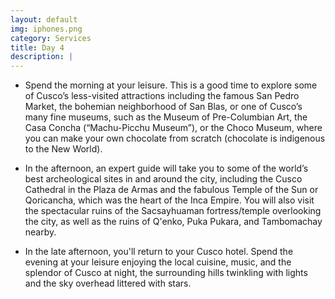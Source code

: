 ```yaml
---
layout: default
img: iphones.png
category: Services
title: Day 4
description: |
---
```

* Spend the morning at your leisure. This is a good time to explore some of Cusco’s less-visited attractions including the famous San Pedro Market, the bohemian neighborhood of San Blas, or one of Cusco’s many fine museums, such as the Museum of Pre-Columbian Art, the Casa Concha (“Machu-Picchu Museum”), or the Choco Museum, where you can make your own chocolate from scratch (chocolate is indigenous to the New World). 

* In the afternoon, an expert guide will take you to some of the world’s best archeological sites in and around the city, including the Cusco Cathedral in the Plaza de Armas and the fabulous Temple of the Sun or Qoricancha, which was the heart of the Inca Empire.  You will also visit the spectacular ruins of the Sacsayhuaman fortress/temple overlooking the city, as well as the ruins of Q'enko, Puka Pukara, and Tambomachay nearby.

* In the late afternoon, you'll return to your Cusco hotel. Spend the evening at your leisure enjoying the local cuisine, music, and the splendor of Cusco at night, the surrounding hills twinkling with lights and the sky overhead littered with stars.  